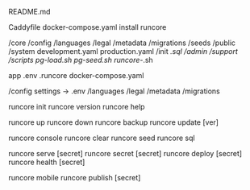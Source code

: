 README.md

Caddyfile
docker-compose.yaml
install
runcore

/core
  /config
  /languages
  /legal
  /metadata
  /migrations
  /seeds
  /public
/system
  development.yaml
  production.yaml
  /init
    *.sql
  /admin
  /support
/scripts
  pg-load.sh
  pg-seed.sh
  runcore-*.sh

app
  .env
  .runcore
  docker-compose.yaml
  
  /config
    settings -> .env
  /languages
  /legal
  /metadata
  /migrations

runcore init
runcore version
runcore help

runcore up
runcore down
runcore backup
runcore update [ver]

runcore console
runcore clear
runcore seed
runcore sql

runcore serve [secret]
runcore secret [secret]
runcore deploy [secret]
runcore health [secret]

runcore mobile
runcore publish [secret]

